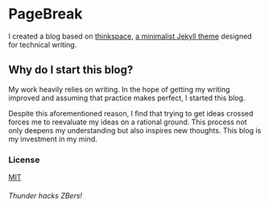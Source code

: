# PageBreak

I created a blog based on [thinkspace](http://heiswayi.github.io/thinkspace/),
[a minimalist Jekyll theme](https://github.com/heiswayi/thinkspace) designed for
technical writing.

## Why do I start this blog?
My work heavily relies on writing. In the hope of getting my writing improved
and assuming that practice makes perfect, I started this blog.

Despite this aforementioned reason, I find that trying to get ideas crossed
forces me to reevaluate my ideas on a rational ground. This process not only
deepens my understanding but also inspires new thoughts. This blog is my
investment in my mind.

### License
[MIT](LICENSE.md)

###### Thunder hacks ZBers!
